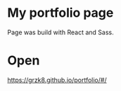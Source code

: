 # My portfolio page
Page was build with React and Sass.
# Open
https://grzk8.github.io/portfolio/#/
